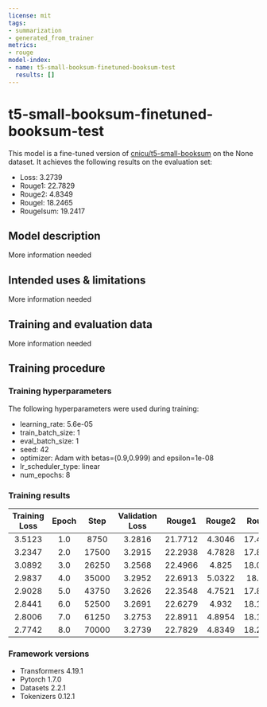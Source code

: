 ```yaml
---
license: mit
tags:
- summarization
- generated_from_trainer
metrics:
- rouge
model-index:
- name: t5-small-booksum-finetuned-booksum-test
  results: []
---
```


<!-- This model card has been generated automatically according to the information the Trainer had access to. You
should probably proofread and complete it, then remove this comment. -->

# t5-small-booksum-finetuned-booksum-test

This model is a fine-tuned version of [cnicu/t5-small-booksum](https://huggingface.co/cnicu/t5-small-booksum) on the None dataset.
It achieves the following results on the evaluation set:
- Loss: 3.2739
- Rouge1: 22.7829
- Rouge2: 4.8349
- Rougel: 18.2465
- Rougelsum: 19.2417

## Model description

More information needed

## Intended uses & limitations

More information needed

## Training and evaluation data

More information needed

## Training procedure

### Training hyperparameters

The following hyperparameters were used during training:
- learning_rate: 5.6e-05
- train_batch_size: 1
- eval_batch_size: 1
- seed: 42
- optimizer: Adam with betas=(0.9,0.999) and epsilon=1e-08
- lr_scheduler_type: linear
- num_epochs: 8

### Training results

| Training Loss | Epoch | Step  | Validation Loss | Rouge1  | Rouge2 | Rougel  | Rougelsum |
|:-------------:|:-----:|:-----:|:---------------:|:-------:|:------:|:-------:|:---------:|
| 3.5123        | 1.0   | 8750  | 3.2816          | 21.7712 | 4.3046 | 17.4053 | 18.4707   |
| 3.2347        | 2.0   | 17500 | 3.2915          | 22.2938 | 4.7828 | 17.8567 | 18.9135   |
| 3.0892        | 3.0   | 26250 | 3.2568          | 22.4966 | 4.825  | 18.0344 | 19.1306   |
| 2.9837        | 4.0   | 35000 | 3.2952          | 22.6913 | 5.0322 | 18.176  | 19.2751   |
| 2.9028        | 5.0   | 43750 | 3.2626          | 22.3548 | 4.7521 | 17.8681 | 18.7815   |
| 2.8441        | 6.0   | 52500 | 3.2691          | 22.6279 | 4.932  | 18.1051 | 19.0763   |
| 2.8006        | 7.0   | 61250 | 3.2753          | 22.8911 | 4.8954 | 18.1204 | 19.1464   |
| 2.7742        | 8.0   | 70000 | 3.2739          | 22.7829 | 4.8349 | 18.2465 | 19.2417   |


### Framework versions

- Transformers 4.19.1
- Pytorch 1.7.0
- Datasets 2.2.1
- Tokenizers 0.12.1

